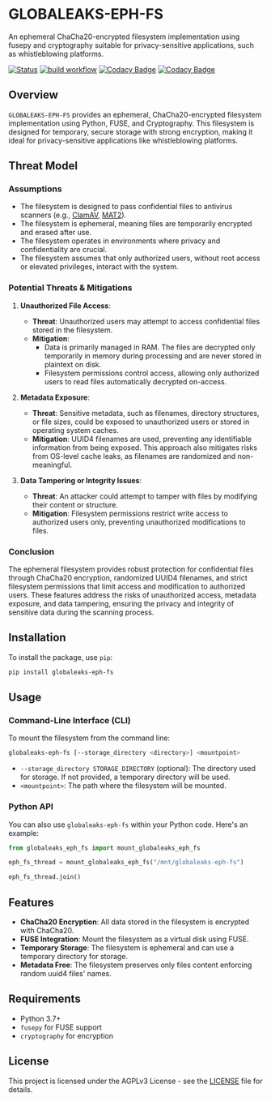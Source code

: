 # GLOBALEAKS-EPH-FS
An ephemeral ChaCha20-encrypted filesystem implementation using fusepy and cryptography suitable for privacy-sensitive applications, such as whistleblowing platforms.

[![Status](https://img.shields.io/static/v1?label=License&message=AGPLv3+%2B&color=%3CCOLOR%3E)](https://github.com/globaleaks/globaleaks-eph-fs/blob/main/LICENSE) [![build workflow](https://github.com/globaleaks/globaleaks-eph-fs/actions/workflows/test.yml/badge.svg?branch=main)](https://github.com/globaleaks/globaleaks-eph-fs/actions/workflows/test.yml?query=branch%3Amain) [![Codacy Badge](https://app.codacy.com/project/badge/Grade/16022819c993415e8c82c25fd7654926)](https://app.codacy.com/gh/globaleaks/globaleaks-eph-fs/dashboard) [![Codacy Badge](https://app.codacy.com/project/badge/Coverage/16022819c993415e8c82c25fd7654926)](https://app.codacy.com/gh/globaleaks/globaleaks-eph-fs/dashboard)

## Overview
`GLOBALEAKS-EPH-FS` provides an ephemeral, ChaCha20-encrypted filesystem implementation using Python, FUSE, and Cryptography. This filesystem is designed for temporary, secure storage with strong encryption, making it ideal for privacy-sensitive applications like whistleblowing platforms.

## Threat Model

### Assumptions
- The filesystem is designed to pass confidential files to antivirus scanners (e.g., [ClamAV](https://github.com/Cisco-Talos/clamav), [MAT2](https://0xacab.org/jvoisin/mat2)).
- The filesystem is ephemeral, meaning files are temporarily encrypted and erased after use.
- The filesystem operates in environments where privacy and confidentiality are crucial.
- The filesystem assumes that only authorized users, without root access or elevated privileges, interact with the system.

### Potential Threats & Mitigations

1. **Unauthorized File Access**:
   - **Threat**: Unauthorized users may attempt to access confidential files stored in the filesystem.
   - **Mitigation**: 
     - Data is primarily managed in RAM. The files are decrypted only temporarily in memory during processing and are never stored in plaintext on disk.
     - Filesystem permissions control access, allowing only authorized users to read files automatically decrypted on-access.

2. **Metadata Exposure**:
   - **Threat**: Sensitive metadata, such as filenames, directory structures, or file sizes, could be exposed to unauthorized users or stored in operating system caches.
   - **Mitigation**: UUID4 filenames are used, preventing any identifiable information from being exposed. This approach also mitigates risks from OS-level cache leaks, as filenames are randomized and non-meaningful.

3. **Data Tampering or Integrity Issues**:
   - **Threat**: An attacker could attempt to tamper with files by modifying their content or structure.
   - **Mitigation**: Filesystem permissions restrict write access to authorized users only, preventing unauthorized modifications to files.

### Conclusion
The ephemeral filesystem provides robust protection for confidential files through ChaCha20 encryption, randomized UUID4 filenames, and strict filesystem permissions that limit access and modification to authorized users. These features address the risks of unauthorized access, metadata exposure, and data tampering, ensuring the privacy and integrity of sensitive data during the scanning process.


## Installation

To install the package, use `pip`:

```bash
pip install globaleaks-eph-fs
```

## Usage

### Command-Line Interface (CLI)

To mount the filesystem from the command line:

```bash
globaleaks-eph-fs [--storage_directory <directory>] <mountpoint>
```

- `--storage_directory STORAGE_DIRECTORY` (optional): The directory used for storage. If not provided, a temporary directory will be used.
- `<mountpoint>`: The path where the filesystem will be mounted.

### Python API

You can also use `globaleaks-eph-fs` within your Python code. Here's an example:

```python
from globaleaks_eph_fs import mount_globaleaks_eph_fs

eph_fs_thread = mount_globaleaks_eph_fs("/mnt/globaleaks-eph-fs")

eph_fs_thread.join()
```

## Features

- **ChaCha20 Encryption**: All data stored in the filesystem is encrypted with ChaCha20.
- **FUSE Integration**: Mount the filesystem as a virtual disk using FUSE.
- **Temporary Storage**: The filesystem is ephemeral and can use a temporary directory for storage.
- **Metadata Free**: The filesystem preserves only files content enforcing random uuid4 files' names.

## Requirements

- Python 3.7+
- `fusepy` for FUSE support
- `cryptography` for encryption

## License

This project is licensed under the AGPLv3 License - see the [LICENSE](LICENSE) file for details.
